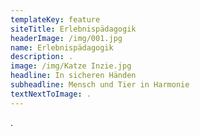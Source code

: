 ```yaml
---
templateKey: feature
siteTitle: Erlebnispädagogik
headerImage: /img/001.jpg
name: Erlebnispädagogik
description: .
image: /img/Katze Inzie.jpg
headline: In sicheren Händen
subheadline: Mensch und Tier in Harmonie
textNextToImage: .
---
```

.
